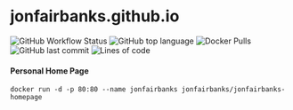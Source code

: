 # jonfairbanks.github.io

![GitHub Workflow Status](<https://img.shields.io/github/workflow/status/jonfairbanks/jonfairbanks.github.io/Create%20Release(s)?label=Docker%20Build>)
![GitHub top language](https://img.shields.io/github/languages/top/jonfairbanks/jonfairbanks.github.io.svg)
![Docker Pulls](https://img.shields.io/docker/pulls/jonfairbanks/jonfairbanks-homepage)
![GitHub last commit](https://img.shields.io/github/last-commit/jonfairbanks/jonfairbanks.github.io.svg)
![Lines of code](https://img.shields.io/tokei/lines/github/jonfairbanks/jonfairbanks.github.io)

#### Personal Home Page

`docker run -d -p 80:80 --name jonfairbanks jonfairbanks/jonfairbanks-homepage`
